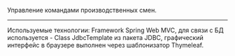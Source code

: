 Управление командами производственных смен. 
<hr>

Используемые технологии:  Framework Spring Web MVC, для связи с БД используется - Class JdbcTemplate из пакета JDBC, графический интерфейс в браузере выполнен через шаблонизатор Thymeleaf.
